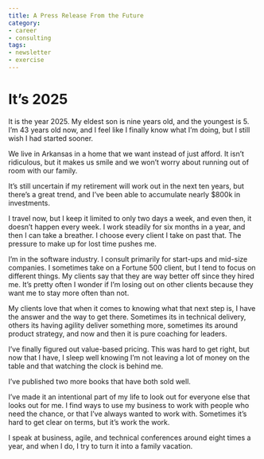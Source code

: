 ```yaml
---
title: A Press Release From the Future
category:
- career
- consulting
tags:
- newsletter
- exercise
---
```

# It’s 2025

It is the year 2025. My eldest son is nine years old, and the youngest is 5. I’m 43 years old now, and I feel like I finally know what I’m doing, but I still wish I had started sooner.

We live in Arkansas in a home that we want instead of just afford. It isn’t ridiculous, but it makes us smile and we won’t worry about running out of room with our family.

It’s still uncertain if my retirement will work out in the next ten years, but there’s a great trend, and I’ve been able to accumulate nearly $800k in investments.

I travel now, but I keep it limited to only two days a week, and even then, it doesn’t happen every week. I work steadily for six months in a year, and then I can take a breather. I choose every client I take on past that. The pressure to make up for lost time pushes me.

I’m in the software industry. I consult primarily for start-ups and mid-size companies. I sometimes take on a Fortune 500 client, but I tend to focus on different things. My clients say that they are way better off since they hired me. It’s pretty often I wonder if I’m losing out on other clients because they want me to stay more often than not.

My clients love that when it comes to knowing what that next step is, I have the answer and the way to get there. Sometimes its in technical delivery, others its having agility deliver something more, sometimes its around product strategy, and now and then it is pure coaching for leaders.

I’ve finally figured out value-based pricing. This was hard to get right, but now that I have, I sleep well knowing I’m not leaving a lot of money on the table and that watching the clock is behind me.

I’ve published two more books that have both sold well.

I’ve made it an intentional part of my life to look out for everyone else that looks out for me. I find ways to use my business to work with people who need the chance, or that I’ve always wanted to work with. Sometimes it’s hard to get clear on terms, but it’s work the work.

I speak at business, agile, and technical conferences around eight times a year, and when I do, I try to turn it into a family vacation.
